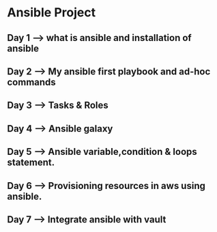# Ansible Project

## Day 1 --> what is ansible and installation of ansible

## Day 2 --> My ansible first playbook and ad-hoc commands

## Day 3 --> Tasks & Roles

## Day 4 --> Ansible galaxy

## Day 5 --> Ansible variable,condition & loops statement.

## Day 6 --> Provisioning resources in aws using ansible.

## Day 7 --> Integrate ansible with vault

